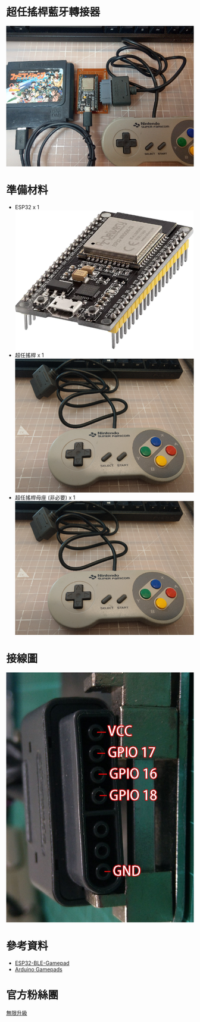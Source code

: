 # 超任搖桿藍牙轉接器
![alt ESP32](https://github.com/channel2007/SNESPlug/blob/master/image/img01.png "ESP32")

# 準備材料
* ESP32 x 1
![alt ESP32](https://github.com/channel2007/SNESPlug/blob/master/image/img02.png "ESP32")
* 超任搖桿 x 1
![alt SNES](https://github.com/channel2007/SNESPlug/blob/master/image/img03.png "SNES")
* 超任搖桿母座 (非必要) x 1
![alt SNES](https://github.com/channel2007/SNESPlug/blob/master/image/img04.png "SNES")

# 接線圖
![alt wiring](https://github.com/channel2007/SNESPlug/blob/master/image/img05.jpeg "wiring")

# 參考資料
* [ESP32-BLE-Gamepad](https://github.com/lemmingDev/ESP32-BLE-Gamepad)
* [Arduino Gamepads](https://bitluni.net/gamepad)

# 官方粉絲團
[無限升級](https://www.facebook.com/unlimited.upgrade)
